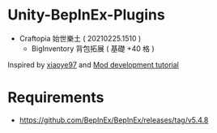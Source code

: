 # Unity-BepInEx-Plugins

* Craftopia 始世樂土 ( 20210225.1510 )
    * BigInventory 背包拓展 ( 基礎 +40 格 )

Inspired by [xiaoye97](https://github.com/xiaoye97) and [Mod development tutorial](https://www.bilibili.com/read/cv8997376)

# Requirements
  * https://github.com/BepInEx/BepInEx/releases/tag/v5.4.8